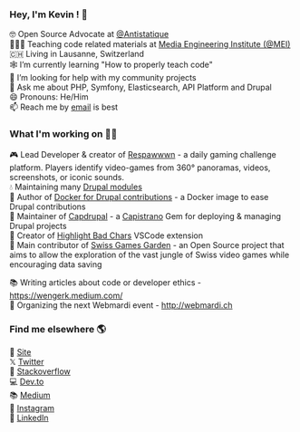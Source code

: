 ### Hey, I'm Kevin ! 👋

🤓 Open Source Advocate at [@Antistatique](https://github.com/antistatique/) <br>
🧑🏼‍🏫 Teaching code related materials at [Media Engineering Institute (@MEI)](https://github.com/MediaComem) <br>
🇨🇭 Living in Lausanne, Switzerland <br>
🕸 I’m currently learning "How to properly teach code" <br>
🤔 I’m looking for help with my community projects <br>
💬 Ask me about PHP, Symfony, Elasticsearch, API Platform and Drupal <br>
😄 Pronouns: He/Him <br>
📫 Reach me by <a href="mailto:wenger.kev@gmail.com">email</a> is best <br>

### What I'm working on 👨‍💻

🎮 Lead Developer & creator of [Respawwwn](https://respawwwn.com/) - a daily gaming challenge platform. Players identify video-games from  360° panoramas, videos, screenshots, or iconic sounds. <br>
💧 Maintaining many [Drupal modules](https://www.drupal.org/u/wengerk) <br>
🐳 Author of [Docker for Drupal contributions](https://github.com/WengerK/docker-drupal-for-contrib) - a Docker image to ease Drupal contributions <br> 
💎 Maintainer of [Capdrupal](https://github.com/antistatique/capdrupal) - a [Capistrano](https://github.com/capistrano/capistrano) Gem for deploying & managing Drupal projects <br> 
🔖 Creator of [Highlight Bad Chars](https://github.com/WengerK/vscode-highlight-bad-chars) VSCode extension <br>
👾 Main contributor of [Swiss Games Garden](https://github.com/games-of-Switzerland/) - an Open Source project that aims to allow the exploration of the vast jungle of Swiss video games while encouraging data saving<br>

📚 Writing articles about code or developer ethics - https://wengerk.medium.com/ <br>
🍿 Organizing the next Webmardi event - http://webmardi.ch <br>

### Find me elsewhere 🌎

🚀 [Site](http://kevin-wenger.ch/) <br>
𝕏  [Twitter](https://twitter.com/wengerk) <br>
🚧 [Stackoverflow](https://stackoverflow.com/users/4770218/kevin-wenger) <br>
💻 [Dev.to](https://dev.to/wengerk) <br>
📚 [Medium](https://medium.com/@wengerk) <br>
📸 [Instagram](https://instagram.com/wengerk) <br>
💼 [LinkedIn](https://www.linkedin.com/in/kevinwenger) <br>
